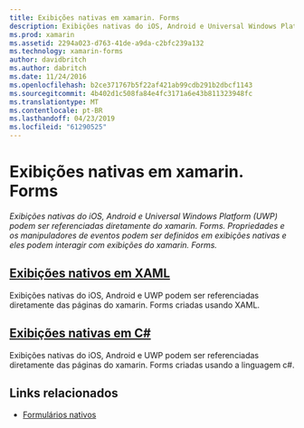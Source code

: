 ```yaml
---
title: Exibições nativas em xamarin. Forms
description: Exibições nativas do iOS, Android e Universal Windows Platform (UWP) podem ser referenciadas diretamente do xamarin. Forms e eles podem interagir com exibições do xamarin. Forms.
ms.prod: xamarin
ms.assetid: 2294a023-d763-41de-a9da-c2bfc239a132
ms.technology: xamarin-forms
author: davidbritch
ms.author: dabritch
ms.date: 11/24/2016
ms.openlocfilehash: b2ce371767b5f22af421ab99cdb291b2dbcf1143
ms.sourcegitcommit: 4b402d1c508fa84e4fc3171a6e43b811323948fc
ms.translationtype: MT
ms.contentlocale: pt-BR
ms.lasthandoff: 04/23/2019
ms.locfileid: "61290525"
---
```

# <a name="native-views-in-xamarinforms"></a>Exibições nativas em xamarin. Forms

_Exibições nativas do iOS, Android e Universal Windows Platform (UWP) podem ser referenciadas diretamente do xamarin. Forms. Propriedades e os manipuladores de eventos podem ser definidos em exibições nativas e eles podem interagir com exibições do xamarin. Forms._

## <a name="native-views-in-xamlxamlmd"></a>[Exibições nativos em XAML](xaml.md)

Exibições nativas do iOS, Android e UWP podem ser referenciadas diretamente das páginas do xamarin. Forms criadas usando XAML.

## <a name="native-views-in-ccodemd"></a>[Exibições nativas em C#](code.md)

Exibições nativas do iOS, Android e UWP podem ser referenciadas diretamente das páginas do xamarin. Forms criadas usando a linguagem c#.


## <a name="related-links"></a>Links relacionados

- [Formulários nativos](~/xamarin-forms/platform/native-forms.md)
